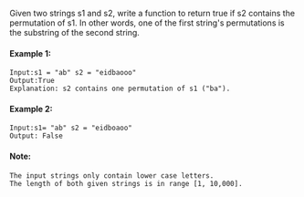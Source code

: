 Given two strings s1 and s2, write a function to return true if s2 contains the permutation of s1. In other words, one of the first string's permutations is the substring of the second string.

#### Example 1:
```
Input:s1 = "ab" s2 = "eidbaooo"
Output:True
Explanation: s2 contains one permutation of s1 ("ba").
```

#### Example 2:
```
Input:s1= "ab" s2 = "eidboaoo"
Output: False
```

#### Note:
```
The input strings only contain lower case letters.
The length of both given strings is in range [1, 10,000].
```

